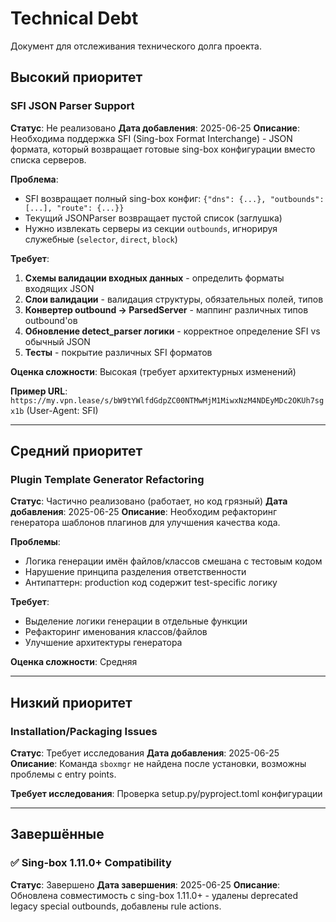 # Technical Debt

Документ для отслеживания технического долга проекта.

## Высокий приоритет

### SFI JSON Parser Support
**Статус**: Не реализовано
**Дата добавления**: 2025-06-25
**Описание**: Необходима поддержка SFI (Sing-box Format Interchange) - JSON формата, который возвращает готовые sing-box конфигурации вместо списка серверов.

**Проблема**:
- SFI возвращает полный sing-box конфиг: `{"dns": {...}, "outbounds": [...], "route": {...}}`
- Текущий JSONParser возвращает пустой список (заглушка)
- Нужно извлекать серверы из секции `outbounds`, игнорируя служебные (`selector`, `direct`, `block`)

**Требует**:
1. **Схемы валидации входных данных** - определить форматы входящих JSON
2. **Слои валидации** - валидация структуры, обязательных полей, типов
3. **Конвертер outbound → ParsedServer** - маппинг различных типов outbound'ов
4. **Обновление detect_parser логики** - корректное определение SFI vs обычный JSON
5. **Тесты** - покрытие различных SFI форматов

**Оценка сложности**: Высокая (требует архитектурных изменений)

**Пример URL**: `https://my.vpn.lease/s/bW9tYWlfdGdpZC00NTMwMjM1MiwxNzM4NDEyMDc2OKUh7sgx1b` (User-Agent: SFI)

---

## Средний приоритет

### Plugin Template Generator Refactoring
**Статус**: Частично реализовано (работает, но код грязный)
**Дата добавления**: 2025-06-25
**Описание**: Необходим рефакторинг генератора шаблонов плагинов для улучшения качества кода.

**Проблемы**:
- Логика генерации имён файлов/классов смешана с тестовым кодом
- Нарушение принципа разделения ответственности
- Антипаттерн: production код содержит test-specific логику

**Требует**:
- Выделение логики генерации в отдельные функции
- Рефакторинг именования классов/файлов
- Улучшение архитектуры генератора

**Оценка сложности**: Средняя

---

## Низкий приоритет

### Installation/Packaging Issues
**Статус**: Требует исследования
**Дата добавления**: 2025-06-25
**Описание**: Команда `sboxmgr` не найдена после установки, возможны проблемы с entry points.

**Требует исследования**: Проверка setup.py/pyproject.toml конфигурации

---

## Завершённые

### ✅ Sing-box 1.11.0+ Compatibility
**Статус**: Завершено
**Дата завершения**: 2025-06-25
**Описание**: Обновлена совместимость с sing-box 1.11.0+ - удалены deprecated legacy special outbounds, добавлены rule actions.
